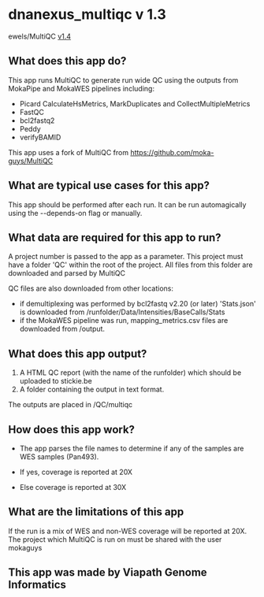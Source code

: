 # dnanexus_multiqc v 1.3
ewels/MultiQC [v1.4](https://github.com/ewels/MultiQC/)

## What does this app do?
This app runs MultiQC to generate run wide QC using the outputs from MokaPipe and MokaWES pipelines including:
* Picard CalculateHsMetrics, MarkDuplicates and CollectMultipleMetrics 
* FastQC 
* bcl2fastq2
* Peddy
* verifyBAMID

This app uses a fork of MultiQC from https://github.com/moka-guys/MultiQC

## What are typical use cases for this app?
This app should be performed after each run. It can be run automagically using the --depends-on flag or manually.

## What data are required for this app to run?
A project number is passed to the app as a parameter.
This project must have a folder 'QC' within the root of the project.
All files from this folder are downloaded and parsed by MultiQC

QC files are also downloaded from other locations:
* if demultiplexing was performed by bcl2fastq v2.20 (or later) 'Stats.json' is downloaded from  /runfolder/Data/Intensities/BaseCalls/Stats 
* if the MokaWES pipeline was run, mapping_metrics.csv files are downloaded from /output.

## What does this app output?
1. A HTML QC report (with the name of the runfolder) which should be uploaded to stickie.be
2. A folder containing the output in text format.

The outputs are placed in /QC/multiqc

## How does this app work?
* The app parses the file names to determine if any of the samples are WES samples (Pan493).

 * If yes, coverage is reported at 20X
 * Else coverage is reported at 30X

## What are the limitations of this app
If the run is a mix of WES and non-WES coverage will be reported at 20X.
The project which MultiQC is run on must be shared with the user mokaguys

## This app was made by Viapath Genome Informatics 
